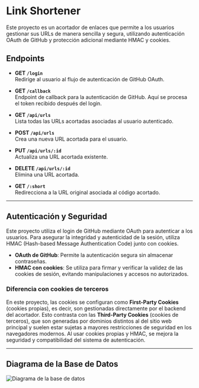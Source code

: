 # Link Shortener

Este proyecto es un acortador de enlaces que permite a los usuarios gestionar sus URLs de manera sencilla y segura, utilizando autenticación OAuth de GitHub y protección adicional mediante HMAC y cookies.

## Endpoints

- **GET `/login`**  
  Redirige al usuario al flujo de autenticación de GitHub OAuth.

- **GET `/callback`**  
  Endpoint de callback para la autenticación de GitHub. Aquí se procesa el token recibido después del login.

- **GET `/api/urls`**  
  Lista todas las URLs acortadas asociadas al usuario autenticado.

- **POST `/api/urls`**  
  Crea una nueva URL acortada para el usuario.

- **PUT `/api/urls/:id`**  
  Actualiza una URL acortada existente.

- **DELETE `/api/urls/:id`**  
  Elimina una URL acortada.

- **GET `/:short`**  
  Redirecciona a la URL original asociada al código acortado.

---

## Autenticación y Seguridad

Este proyecto utiliza el login de GitHub mediante OAuth para autenticar a los usuarios. Para asegurar la integridad y autenticidad de la sesión, utiliza HMAC (Hash-based Message Authentication Code) junto con cookies.

- **OAuth de GitHub**: Permite la autenticación segura sin almacenar contraseñas.
- **HMAC con cookies**: Se utiliza para firmar y verificar la validez de las cookies de sesión, evitando manipulaciones y accesos no autorizados.

### Diferencia con cookies de terceros

En este proyecto, las cookies se configuran como **First-Party Cookies** (cookies propias), es decir, son gestionadas directamente por el backend del acortador. Esto contrasta con las **Third-Party Cookies** (cookies de terceros), que son generadas por dominios distintos al del sitio web principal y suelen estar sujetas a mayores restricciones de seguridad en los navegadores modernos. Al usar cookies propias y HMAC, se mejora la seguridad y compatibilidad del sistema de autenticación.

---

## Diagrama de la Base de Datos

![Diagrama de la base de datos](https://github.com/user-attachments/assets/38361995-97aa-4bb8-b056-341535b7d34c)
